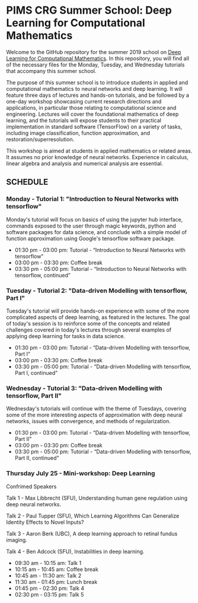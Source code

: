 # PIMS CRG Summer School: Deep Learning for Computational Mathematics

Welcome to the GitHub repository for the summer 2019 school on [Deep Learning for Computational Mathematics](http://www.pims.math.ca/scientific-event/190722-pcssdlcm). In this repository, you will find all of the necessary files for the Monday, Tuesday, and Wednesday tutorials that accompany this summer school. 

The purpose of this summer school is to introduce students in applied and computational mathematics to neural networks and deep learning. It will feature three days of lectures and hands-on tutorials, and be followed by a one-day workshop showcasing current research directions and applications, in particular those relating to computational science and engineering. Lectures will cover the foundational mathematics of deep learning, and the tutorials will expose students to their practical implementation in standard software (TensorFlow) on a variety of tasks, including image classification, function approximation, and restoration/superresolution.

This workshop is aimed at students in applied mathematics or related areas. It assumes no prior knowledge of neural networks. Experience in calculus, linear algebra and analysis and numerical analysis are essential.

<!---To check out this repository into your home directory on [https://hdda2019.syzygy.ca/jupyter](https://hdda2019.syzygy.ca/jupyter), please click the following [link](https://hdda2019.syzygy.ca/jupyter/user-redirect/git-pull?repo=https://github.com/ndexter/DLforCompMath).--->


## SCHEDULE

### Monday - Tutorial 1: "Introduction to Neural Networks with tensorflow"

Monday's tutorial will focus on basics of using the jupyter hub interface, commands exposed to the user through magic keywords, python and software packages for data science, and conclude with a simple model of function approximation using Google's tensorflow software package.

<!--- - 10:00 am - 11:00 am: Lecture - "Introduction to Neural Networks”
- 11:00 am - 11:30 am: Coffee break
- 11:30 am - 12:30 pm: Lecture - “Introduction to Neural Networks, continued”
- 12:30 pm - 01:30 pm: Lunch break --->
- 01:30 pm - 03:00 pm: Tutorial - “Introduction to Neural Networks with tensorflow”
- 03:00 pm - 03:30 pm: Coffee break
- 03:30 pm - 05:00 pm: Tutorial - “Introduction to Neural Networks with tensorflow, continued”

### Tuesday - Tutorial 2: "Data-driven Modelling with tensorflow, Part I"

Tuesday's tutorial will provide hands-on experience with some of the more complicated aspects of deep learning, as featured in the lectures. The goal of today's session is to reinforce some of the concepts and related challenges covered in today's lectures through several examples of applying deep learning for tasks in data science.

<!--- - 10:00 am - 11:00 am: Lecture - “From Neural Networks to Deep Learning”
- 11:00 am - 11:30 am: Coffee break
- 11:30 am - 12:30 pm: Lecture - “From Neural Networks to Deep Learning, continued”
- 12:30 pm - 01:30 pm: Lunch break --->
- 01:30 pm - 03:00 pm: Tutorial - “Data-driven Modelling with tensorflow, Part I”
- 03:00 pm - 03:30 pm: Coffee break
- 03:30 pm - 05:00 pm: Tutorial - “Data-driven Modelling with tensorflow, Part I, continued”

### Wednesday - Tutorial 3: "Data-driven Modelling with tensorflow, Part II"

Wednesday's tutorials will continue with the theme of Tuesdays, covering some of the more interesting aspects of approximation with deep neural networks, issues with convergence, and methods of regularization.

<!--- - 10:00 am - 11:00 am: Lecture - “Approximation Theory for Neural Networks”
- 11:00 am - 11:30 am: Coffee break
- 11:30 am - 12:30 pm: Lecture - “Approximation Theory for Neural Networks, continued”
- 12:30 pm - 01:30 pm: Lunch break --->
- 01:30 pm - 03:00 pm: Tutorial - “Data-driven Modelling with tensorflow, Part II”
- 03:00 pm - 03:30 pm: Coffee break
- 03:30 pm - 05:00 pm: Tutorial - “Data-driven Modelling with tensorflow, Part II, continued"

### Thursday July 25 - Mini-workshop: Deep Learning

Confrimed Speakers

Talk 1 - Max Libbrecht (SFU), Understanding human gene regulation using deep neural networks.

Talk 2 - Paul Tupper (SFU), Which Learning Algorithms Can Generalize Identity Effects to Novel Inputs?

Talk 3 - Aaron Berk (UBC), A deep learning approach to retinal fundus imaging.

Talk 4 - Ben Adcock (SFU), Instabilities in deep learning.

- 09:30 am - 10:15 am: Talk 1
- 10:15 am - 10:45 am: Coffee break
- 10:45 am - 11:30 am: Talk 2
- 11:30 am - 01:45 pm: Lunch break
- 01:45 pm - 02:30 pm: Talk 4
- 02:30 pm - 03:15 pm: Talk 5
